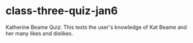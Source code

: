 # class-three-quiz-jan6
Katherine Beame Quiz: This tests the user's knowledge of Kat Beame and her many likes and dislikes. 
